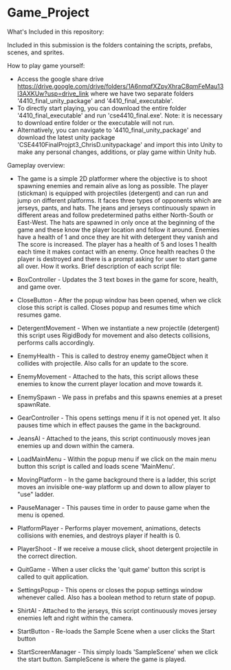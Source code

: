 # Game_Project
What's Included in this repository:

Included in this submission is the folders containing the scripts, prefabs, scenes, and sprites.

 How to play game yourself:

* Access the google share drive https://drive.google.com/drive/folders/1A6nmqfXZpyXhraC8qmFeMau13l3AXKUw?usp=drive_link where we have two separate folders '4410_final_unity_package' and '4410_final_executable'.
* To directly start playing, you can download the entire folder '4410_final_executable' and run 'cse4410_final.exe'. Note: it is necessary to download entire folder or the executable will not run.
* Alternatively, you can navigate to '4410_final_unity_package' and download the latest unity package 'CSE4410FinalProjpt3_ChrisD.unitypackage' and import this into Unity to make any personal changes, additions, or play game within Unity hub.

Gameplay overview:

* The game is a simple 2D platformer where the objective is to shoot spawning enemies and remain alive as long as possible. The player (stickman) is equipped with projectiles (detergent) and can run and jump on different platforms. It faces three types of opponents which are jerseys, pants, and hats. The jeans and jerseys continuously spawn in different areas and follow predetermined paths either North-South or East-West. The hats are spawned in only once at the beginning of the game and these know the player location and follow it around. Enemies have a health of 1 and once they are hit with detergent they vanish and The score is increased. The player has a health of 5 and loses 1 health each time it makes contact with an enemy. Once health reaches 0 the player is destroyed and there is a prompt asking for user to start game all over.
How it works. Brief description of each script file:

* BoxController - Updates the 3 text boxes in the game for score, health, and game over.
* CloseButton - After the popup window has been opened, when we click close this script is called. Closes popup and resumes time which resumes game.
* DetergentMovement - When we instantiate a new projectile (detergent) this script uses RigidBody for movement and also detects collisions, performs calls accordingly.
* EnemyHealth - This is called to destroy enemy gameObject when it collides with projectile. Also calls for an update to the score.
* EnemyMovement - Attached to the hats, this script allows these enemies to know the current player location and move towards it.
* EnemySpawn - We pass in prefabs and this spawns enemies at a preset spawnRate.
* GearController - This opens settings menu if it is not opened yet. It also pauses time which in effect pauses the game in the background.
* JeansAI - Attached to the jeans, this script continuously moves jean enemies up and down within the camera.
* LoadMainMenu - Within the popup menu if we click on the main menu button this script is called and loads scene 'MainMenu'.
* MovingPlatform - In the game background there is a ladder, this script moves an invisible one-way platform up and down to allow player to "use" ladder.
* PauseManager - This pauses time in order to pause game when the menu is opened.
* PlatformPlayer - Performs player movement, animations, detects collisions with enemies, and destroys player if health is 0.
* PlayerShoot - If we receive a mouse click, shoot detergent projectile in the correct direction.
* QuitGame - When a user clicks the 'quit game' button this script is called to quit application.
* SettingsPopup - This opens or closes the popup settings window whenever called. Also has a boolean method to return state of popup.
* ShirtAI - Attached to the jerseys, this script continuously moves jersey enemies left and right within the camera.
* StartButton - Re-loads the Sample Scene when a user clicks the Start button
* StartScreenManager - This simply loads 'SampleScene' when we click the start button. SampleScene is where the game is played.

